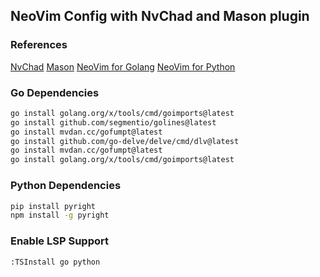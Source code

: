 ## NeoVim Config with NvChad and Mason plugin

### References
[NvChad](https://nvchad.com/)
[Mason](https://github.com/williamboman/mason.nvim)
[NeoVim for Golang](https://www.youtube.com/watch?v=i04sSQjd-qo)
[NeoVim for Python](https://www.youtube.com/watch?v=4BnVeOUeZxc)

### Go Dependencies
```bash 
go install golang.org/x/tools/cmd/goimports@latest
go install github.com/segmentio/golines@latest
go install mvdan.cc/gofumpt@latest
go install github.com/go-delve/delve/cmd/dlv@latest
go install mvdan.cc/gofumpt@latest
go install golang.org/x/tools/cmd/goimports@latest
```

### Python Dependencies
```bash
pip install pyright 
npm install -g pyright
```

### Enable LSP Support
```bash
:TSInstall go python
```
